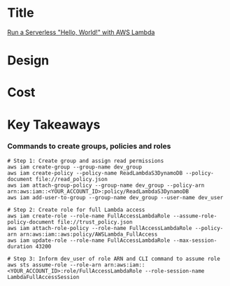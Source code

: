 # Title
[Run a Serverless "Hello, World!" with AWS Lambda](https://aws.amazon.com/tutorials/run-serverless-code/)

# Design

# Cost

# Key Takeaways
### Commands to create groups, policies and roles
```
# Step 1: Create group and assign read permissions
aws iam create-group --group-name dev_group
aws iam create-policy --policy-name ReadLambdaS3DynamoDB --policy-document file://read_policy.json
aws iam attach-group-policy --group-name dev_group --policy-arn arn:aws:iam::<YOUR_ACCOUNT_ID>:policy/ReadLambdaS3DynamoDB
aws iam add-user-to-group --group-name dev_group --user-name dev_user

# Step 2: Create role for full Lambda access
aws iam create-role --role-name FullAccessLambdaRole --assume-role-policy-document file://trust_policy.json
aws iam attach-role-policy --role-name FullAccessLambdaRole --policy-arn arn:aws:iam::aws:policy/AWSLambda_FullAccess
aws iam update-role --role-name FullAccessLambdaRole --max-session-duration 43200

# Step 3: Inform dev_user of role ARN and CLI command to assume role
aws sts assume-role --role-arn arn:aws:iam::<YOUR_ACCOUNT_ID>:role/FullAccessLambdaRole --role-session-name LambdaFullAccessSession
```